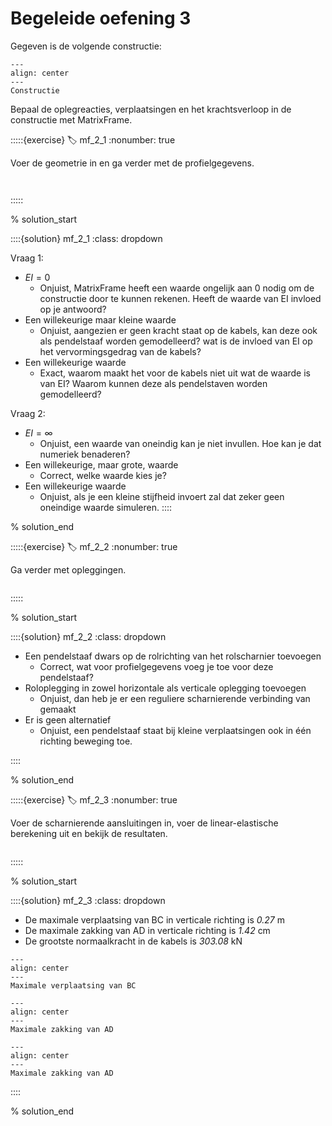 # Begeleide oefening 3 

Gegeven is de volgende constructie:

```{figure} lesoefeningen_data/Structure_2.svg
---
align: center
---
Constructie
```

Bepaal de oplegreacties, verplaatsingen en het krachtsverloop in de constructie met MatrixFrame.

:::::{exercise}
:label: mf_2_1
:nonumber: true

Voer de geometrie in en ga verder met de profielgegevens.

```{h5p} https://tudelft.h5p.com/content/1292628194575324387/embed
```

```{h5p} https://tudelft.h5p.com/content/1292628196202543167/embed
```

:::::

% solution_start

::::{solution} mf_2_1
:class: dropdown

Vraag 1:

- $EI = 0$
  - Onjuist, MatrixFrame heeft een waarde ongelijk aan 0 nodig om de constructie door te kunnen rekenen. Heeft de waarde van EI invloed op je antwoord?
- Een willekeurige maar kleine waarde
  - Onjuist, aangezien er geen kracht staat op de kabels, kan deze ook als pendelstaaf worden gemodelleerd? wat is de invloed van EI op het vervormingsgedrag van de kabels?
- Een willekeurige waarde
  - Exact, waarom maakt het voor de kabels niet uit wat de waarde is van EI? Waarom kunnen deze als pendelstaven worden gemodelleerd?

Vraag 2:

- $EI = \infty$
  - Onjuist, een waarde van oneindig kan je niet invullen. Hoe kan je dat numeriek benaderen?
- Een willekeurige, maar grote, waarde
  - Correct, welke waarde kies je?
- Een willekeurige waarde
  - Onjuist, als je een kleine stijfheid invoert zal dat zeker geen oneindige waarde simuleren.
::::

% solution_end

:::::{exercise}
:label: mf_2_2
:nonumber: true

Ga verder met opleggingen.

```{h5p} https://tudelft.h5p.com/content/1292628203010084277/embed
```

:::::

% solution_start

::::{solution} mf_2_2
:class: dropdown

- Een pendelstaaf dwars op de rolrichting van het rolscharnier toevoegen
  - Correct, wat voor profielgegevens voeg je toe voor deze pendelstaaf?
- Roloplegging in zowel horizontale als verticale oplegging toevoegen
  - Onjuist, dan heb je er een reguliere scharnierende verbinding van gemaakt
- Er is geen alternatief
  - Onjuist, een pendelstaaf staat bij kleine verplaatsingen ook in één richting beweging toe.

::::

% solution_end

:::::{exercise}
:label: mf_2_3
:nonumber: true

Voer de scharnierende aansluitingen in, voer de linear-elastische berekening uit en bekijk de resultaten.

```{h5p} https://tudelft.h5p.com/content/1292628206080447537/embed
```

:::::

% solution_start

::::{solution} mf_2_3
:class: dropdown

- De maximale verplaatsing van BC in verticale richting is *0.27* m
- De maximale zakking van AD in verticale richting is *1.42* cm
- De grootste normaalkracht in de kabels is *303.08* kN

```{figure} lesoefeningen_data/image6.png
---
align: center
---
Maximale verplaatsing van BC
```

```{figure} lesoefeningen_data/image7.png
---
align: center
---
Maximale zakking van AD
```

```{figure} lesoefeningen_data/image8.png
---
align: center
---
Maximale zakking van AD
```


::::

% solution_end

